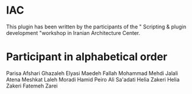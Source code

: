 # IAC
This plugin has been written by the participants of the " Scripting &amp; plugin development "workshop in Iranian Architecture Center.
# Participant in alphabetical order

Parisa	Afshari
Ghazaleh	Elyasi
Maedeh	Fallah
Mohammad Mehdi 	Jalali
Atena	Meshkat
Laleh	Moradi
Hamid	Peiro
Ali	Sa'adati
Helia	Zakeri
Helia	Zakeri
Fatemeh	Zarei
